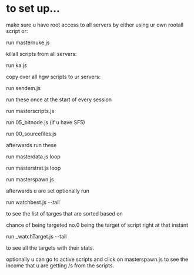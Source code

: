 # to set up...
make sure u have root access to all servers by either using ur own rootall script or: 

run masternuke.js

killall scripts from all servers:

run ka.js

copy over all hgw scripts to ur servers:

run sendem.js

run these once at the start of every session

run masterscripts.js

run 05_bitnode.js (if u have SF5)

run 00_sourcefiles.js

afterwards run these

run masterdata.js loop

run masterstrat.js loop

run masterspawn.js

afterwards u are set optionally run

run watchbest.js --tail

to see the list of targes that are sorted based on 

chance of being targeted no.0 being the target of script right at that instant 

run _watchTarget.js --tail

to see all the targets with their stats.

optionally u can go to active scripts and click on masterspawn.js to see the income that u are getting /s from the scripts.
